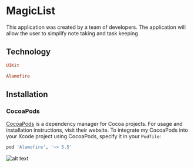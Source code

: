 # MagicList

This application was created by a team of developers. The application will allow the user to simplify note taking and task keeping
## Technology

```ruby
UIKit
```
```ruby
Alamofire
```

## Installation

### CocoaPods

[CocoaPods](https://cocoapods.org) is a dependency manager for Cocoa projects. For usage and installation instructions, visit their website. To integrate my CocoaPods into your Xcode project using CocoaPods, specify it in your `Podfile`:

```ruby
pod 'Alamofire', '~> 5.5'
```

![alt text](https://static.tildacdn.com/tild3464-6232-4830-b666-666261383061/Frame_1.png)
